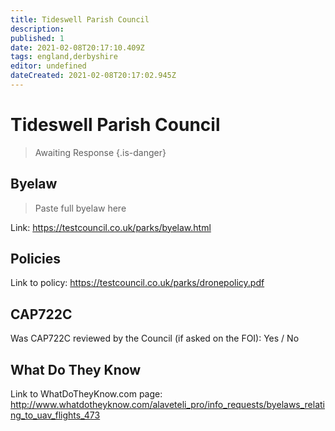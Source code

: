 ```yaml
---
title: Tideswell Parish Council
description:
published: 1
date: 2021-02-08T20:17:10.409Z
tags: england,derbyshire
editor: undefined
dateCreated: 2021-02-08T20:17:02.945Z
---
```


# Tideswell Parish Council
>  Awaiting Response
> {.is-danger}

## Byelaw
> Paste full byelaw here

Link:
https://testcouncil.co.uk/parks/byelaw.html

## Policies
Link to policy:
https://testcouncil.co.uk/parks/dronepolicy.pdf

## CAP722C

Was CAP722C reviewed by the Council (if asked on the FOI): Yes / No

## What Do They Know

Link to WhatDoTheyKnow.com page:
http://www.whatdotheyknow.com/alaveteli_pro/info_requests/byelaws_relating_to_uav_flights_473

